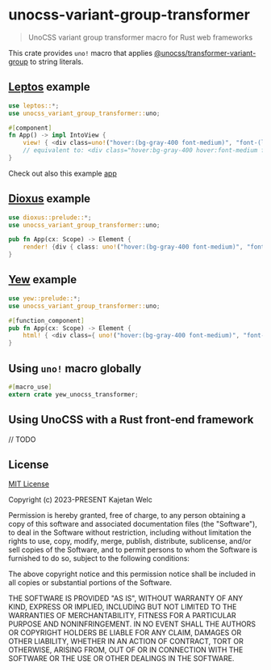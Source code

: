 # unocss-variant-group-transformer

> UnoCSS variant group transformer macro for Rust web frameworks

This crate provides `uno!` macro that applies [@unocss/transformer-variant-group](https://github.com/unocss/unocss/tree/main/packages/transformer-variant-group) to string literals.

## [Leptos](https://leptos.dev/) example

```rust
use leptos::*;
use unocss_variant_group_transformer::uno;

#[component]
fn App() -> impl IntoView {
    view! { <div class=uno!("hover:(bg-gray-400 font-medium)", "font-(light mono)")>"Some text"</div> }
    // equivalent to: <div class="hover:bg-gray-400 hover:font-medium font-light font-mono">Some text</div>
}
```

Check out also this example [app](https://github.com/brofrain/unocss-variant-group-transformer-rs/tree/main/examples/leptos)

## [Dioxus](https://dioxuslabs.com/) example

```rust
use dioxus::prelude::*;
use unocss_variant_group_transformer::uno;

pub fn App(cx: Scope) -> Element {
    render! {div { class: uno!("hover:(bg-gray-400 font-medium)", "font-(light mono)"), "Some text" }}
}
```

## [Yew](https://yew.rs/) example

```rust
use yew::prelude::*;
use unocss_variant_group_transformer::uno;

#[function_component]
pub fn App(cx: Scope) -> Element {
    html! { <div class={ uno!("hover:(bg-gray-400 font-medium)", "font-(light mono)") }>{ "Some text" }</div> }
}
```

## Using `uno!` macro globally

```rust
#[macro_use]
extern crate yew_unocss_transformer;
```

## Using UnoCSS with a Rust front-end framework

// TODO

## License

[MIT License](https://opensource.org/licenses/MIT)

Copyright (c) 2023-PRESENT Kajetan Welc

Permission is hereby granted, free of charge, to any person obtaining a copy of this software and associated documentation files (the "Software"), to deal in the Software without restriction, including without limitation the rights to use, copy, modify, merge, publish, distribute, sublicense, and/or sell copies of the Software, and to permit persons to whom the Software is furnished to do so, subject to the following conditions:

The above copyright notice and this permission notice shall be included in all copies or substantial portions of the Software.

THE SOFTWARE IS PROVIDED "AS IS", WITHOUT WARRANTY OF ANY KIND, EXPRESS OR IMPLIED, INCLUDING BUT NOT LIMITED TO THE WARRANTIES OF MERCHANTABILITY, FITNESS FOR A PARTICULAR PURPOSE AND NONINFRINGEMENT. IN NO EVENT SHALL THE AUTHORS OR COPYRIGHT HOLDERS BE LIABLE FOR ANY CLAIM, DAMAGES OR OTHER LIABILITY, WHETHER IN AN ACTION OF CONTRACT, TORT OR OTHERWISE, ARISING FROM, OUT OF OR IN CONNECTION WITH THE SOFTWARE OR THE USE OR OTHER DEALINGS IN THE SOFTWARE.
